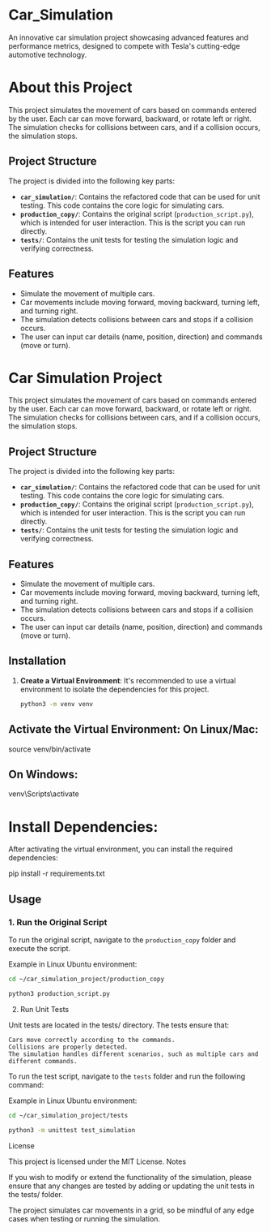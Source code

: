 # Car_Simulation
An innovative car simulation project showcasing advanced features and performance metrics, designed to compete with Tesla's cutting-edge automotive technology.


# About this Project

This project simulates the movement of cars based on commands entered by the user. Each car can move forward, backward, or rotate left or right. The simulation checks for collisions between cars, and if a collision occurs, the simulation stops.

## Project Structure

The project is divided into the following key parts:

- **`car_simulation/`**: Contains the refactored code that can be used for unit testing. This code contains the core logic for simulating cars.
- **`production_copy/`**: Contains the original script (`production_script.py`), which is intended for user interaction. This is the script you can run directly.
- **`tests/`**: Contains the unit tests for testing the simulation logic and verifying correctness.
  
## Features

- Simulate the movement of multiple cars.
- Car movements include moving forward, moving backward, turning left, and turning right.
- The simulation detects collisions between cars and stops if a collision occurs.
- The user can input car details (name, position, direction) and commands (move or turn).


# Car Simulation Project

This project simulates the movement of cars based on commands entered by the user. Each car can move forward, backward, or rotate left or right. The simulation checks for collisions between cars, and if a collision occurs, the simulation stops.

## Project Structure

The project is divided into the following key parts:

- **`car_simulation/`**: Contains the refactored code that can be used for unit testing. This code contains the core logic for simulating cars.
- **`production_copy/`**: Contains the original script (`production_script.py`), which is intended for user interaction. This is the script you can run directly.
- **`tests/`**: Contains the unit tests for testing the simulation logic and verifying correctness.

## Features

- Simulate the movement of multiple cars.
- Car movements include moving forward, moving backward, turning left, and turning right.
- The simulation detects collisions between cars and stops if a collision occurs.
- The user can input car details (name, position, direction) and commands (move or turn).

## Installation

1. **Create a Virtual Environment**:
   It's recommended to use a virtual environment to isolate the dependencies for this project.

   ```bash
   python3 -m venv venv
   ```


## Activate the Virtual Environment: On Linux/Mac:

source venv/bin/activate

## On Windows:

venv\Scripts\activate



# Install Dependencies: 

After activating the virtual environment, you can install the required dependencies:

pip install -r requirements.txt




## Usage

### 1. Run the Original Script
To run the original script, navigate to the `production_copy` folder and execute the script.

Example in Linux Ubuntu environment:

```bash
cd ~/car_simulation_project/production_copy

python3 production_script.py
```



2. Run Unit Tests

Unit tests are located in the tests/ directory. The tests ensure that:

    Cars move correctly according to the commands.
    Collisions are properly detected.
    The simulation handles different scenarios, such as multiple cars and different commands.

To run the test script, navigate to the `tests` folder and run the following command:

Example in Linux Ubuntu environment:

```bash
cd ~/car_simulation_project/tests

python3 -m unittest test_simulation
```



License

This project is licensed under the MIT License.
Notes

If you wish to modify or extend the functionality of the simulation, please ensure that any changes are tested by adding or updating the unit tests in the tests/ folder.

The project simulates car movements in a grid, so be mindful of any edge cases when testing or running the simulation.
